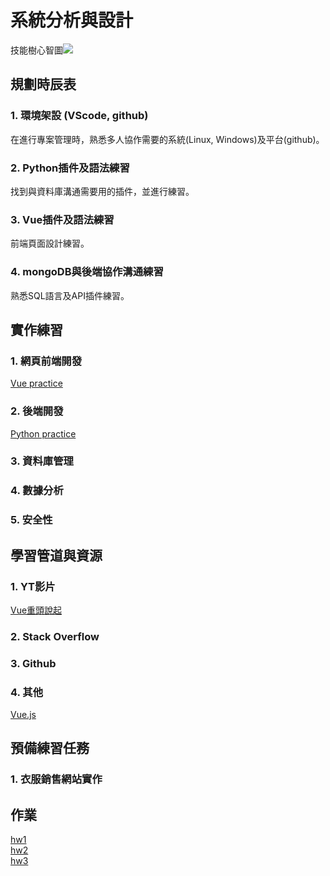 # 系統分析與設計

技能樹心智圖![](https://i.imgur.com/2SQ9xxv.png)

## 規劃時辰表

### 1. 環境架設 (VScode, github)
在進行專案管理時，熟悉多人協作需要的系統(Linux, Windows)及平台(github)。

### 2. Python插件及語法練習
找到與資料庫溝通需要用的插件，並進行練習。

### 3. Vue插件及語法練習
前端頁面設計練習。

### 4. mongoDB與後端協作溝通練習
熟悉SQL語言及API插件練習。

## 實作練習
### 1. 網頁前端開發
[Vue practice](https://github.com/flin1206/SAD/tree/main/practice/Vue)
### 2. 後端開發
[Python practice](https://github.com/flin1206/SAD/tree/main/practice/python)
### 3. 資料庫管理
### 4. 數據分析
### 5. 安全性


## 學習管道與資源
### 1. YT影片
[Vue重頭說起](https://www.youtube.com/watch?v=74SXDct_E7k&list=PLEfh-m_KG4dapPjoPvWX0c8JCK6-mIvGr&index=1) 
### 2. Stack Overflow
### 3. Github
### 4. 其他
[Vue.js](https://vuejs.org/)
## 預備練習任務
### 1. 衣服銷售網站實作

## 作業
[hw1](https://youtu.be/CkvtXSvL0pI)  
[hw2](https://youtu.be/oa8W_iTcs6Y)  
[hw3](https://www.youtube.com/watch?v=3UQ-cWS3dUs)  

